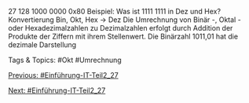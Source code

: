 27 128 1000 0000 0x80
Beispiel: Was ist 1111 1111 in Dez und Hex? Konvertierung Bin, Okt, Hex -> Dez
Die Umrechnung von Binär -, Oktal -oder Hexadezimalzahlen zu Dezimalzahlen erfolgt durch Addition der Produkte 
der Ziffern mit ihrem Stellenwert. 
Die Binärzahl 1011,01 hat die dezimale Darstellung

   Tags & Topics:
   #Okt
   #Umrechnung

[Previous: #Einführung-IT-Teil2_27](Einführung-IT-Teil2_27.md)

[Next: #Einführung-IT-Teil2_27](Einführung-IT-Teil2_27.md)